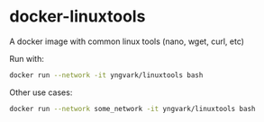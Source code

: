 # docker-linuxtools
A docker image with common linux tools (nano, wget, curl, etc)

Run with:
```sh
docker run --network -it yngvark/linuxtools bash
```

Other use cases:
```sh
docker run --network some_network -it yngvark/linuxtools bash
```
